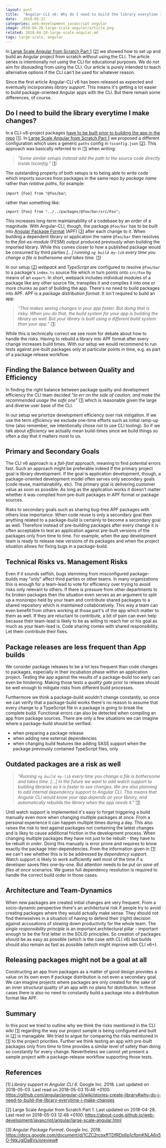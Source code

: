 ```yaml
---
layout: post
title:  "Angular-CLI v6: Why do I need to build the library everytime I make changes?"
date:   2018-05-22
categories: web-development javascript angular
image: 2018-04-28-large-scale-angular/article.png
related: 2018-04-28-large-scale-angular.md
tags: large-scale, angular
---
```


In [Large Scale Angular from Scratch Part 1](./large-scale-angular.html) [[2][2]] we showed how to set up and build an Angular project from scratch without using the CLI. The article series is intentionally not using the CLI for educational purposes. We do not aim for dissuading from using the CLI. Our article is purely intended to teach alternative options if the CLI can't be used for whatever reason.

Since the first article Angular-CLI v6 has been released as expected and eventually incorporates *library support*. This means it's getting a lot easier to build package-oriented Angular apps with the CLI. But there remain some differences, of course.

## Do I need to build the library everytime I make changes?

In a CLI-v6-project packages [have to be built prior to building the app in the repo](https://github.com/angular/angular-cli/wiki/stories-create-library#why-do-i-need-to-build-the-library-everytime-i-make-changes) [[1][1]]. In [Large Scale Angular from Scratch Part 1](./large-scale-angular.html) we proposed a different configuration which uses a generic `paths` config in `tsconfig.json` [[2][2]]. This approach was basically referred to in [[1][1]] when writing:

> *"Some similar setups instead add the path to the source code directly inside tsconfig."* [[1][1]]

The outstanding property of both setups is to being able to write code which imports sources from packages in the same repo *by package name* rather than *relative paths*, for example:

`import {Foo} from "@foo/bar`;

rather than something like:

`import {Foo} from "../../packages/@foo/bar/src/Foo";`

This increases long-term maintainability of a codebase by an order of a magnitude. With Angular-CLI, though, the package `@foo/bar` has to be built into [Angular Package Format](https://docs.google.com/document/d/1CZC2rcpxffTDfRDs6p1cfbmKNLA6x5O-NtkJglDaBVs/preview#!) (APF) [[3][3]] after each change to it. When building a dependent library or application the name `@foo/bar` then resolves to the *flat-es-module* (FESM) output produced previously when building the imported library. While this comes closer to how a published package would be consumed by third parties  *[...] running `ng build my-lib` every time you change a file is bothersome and takes time.* [[1][1]]

In our setup [[2][2]] *webpack* and *TypeScript* are configured to resolve `@foo/bar` to a package's `index.ts` source file which in turn points onto `src/Foo` by means of an `export`. In short, webpack includes individual modules of a package like any other source file, transpiles it and compiles it into one or more chunks as part of building the app.
There's no need to build packages into APF. APF is a *package distribution format*. It isn't required to build an app.

> *"This makes seeing changes in your app faster. But doing that is risky. When you do that, the build system for your app is building the library as well. But your library is built using a different build system than your app."* [[1][1]]

While this is technically correct we see room for debate about how to handle the risks. Having to rebuild a library into APF format after every change increases build times. With our setup we would recommend to run tests against pre-built packages only at particular points in time, e.g. as part of a package release workflow.

## Finding the Balance between Quality and Efficiency

In finding the right balance between package quality and development efficiency the CLI team decided *"to err on the side of caution, and make the recommended usage the safe one"* [[1][1]] which is reasonable given the large and diverse user base of the CLI.

In our setup we priortize development efficiency over risk mitigation. If we use the term *efficiency* we exclude one-time efforts such as initial ramp-up time (also remember, we intentionally chose not to use CLI tooling). So if we talk about *efficiency* we actually mean build-times since we build things so often a day that it matters most to us.

## Primary and Secondary Goals

The CLI v6 approach is a *fail-fast* approach, meaning to find potential errors fast. Such an approach might be preferable indeed if the primary project goal is library development. If the goal is application development, though, a package-oriented development model often serves only secondary goals (code reuse, maintainability, etc). The primary goal is delivering customer value as soon as possible. As long as the application works it doesn't matter whether it was compiled from pre-built packages in APF format or package sources.

Risks to secondary goals such as sharing bug-free APF packages with others lose importance. When code reuse is only a secondary goal then anything related to a package-build is certainly to become a secondary goal as well. Therefore instead of pre-building packages after every change it is often acceptable to test an application against pre-built versions of the packages only from time to time. For example, when the app development team is ready to release new versions of its packages and when the project situation allows for fixing bugs in a package-build.

## Technical Risks vs. Management Risks

Even if it sounds selfish, bugs stemming from misconfigured package-builds may "only" affect third parties or other teams. In many organizations this is enough for a team-lead to vote for efficiency over trying to avoid risks only relevant to others. If there is pressure from other departments to fix broken packages then the situation even serves as an argument to split up a monorepo held by your team and contribute shared packages to a shared repository which is maintained collaboratively. This way a team can even benefit from others working at those part's of the app which matter to them as well. If they are reluctant to contribute, a bit of pain can even help because their team-lead is likely to be as willing to reach her or his goal as much as your team-lead is. Code sharing comes with shared responsibility. Let them contribute their fixes.

<!--
## Why we think different is good as well

Packages in our setup are plain Angular/TypeScript packages and should be consumable from their sources exactly the same way as they would be consumed after a package built, because in the end we consume ES2015 modules. The package-build produces an optimized flat ES2015 module or bundles the sources for some additional third-party consumption patterns like UMD modules. Be we do not yet see how this justifies to run a package-build continuously. We are not sure what other features [1] refers to, though. A package with very special build requirements could be developed in a separate repo alltogether. Alternatively it could be pre-built individually and TypeScript and webpack could be configured such that they resolve *this particular* package name to the path of the package-build output. But pre-building *all* packages is often not necessary (in app development) from our point of view.
-->
## Package releases are less frequent than App builds

We consider package releases to be a lot less frequent than code changes to packages, especially in their incubation phase within an application project. Testing the app against the results of a package-build too early can even be hindering. Making those tests a *quality gate*  prior to release should be well enough to mitigate risks from different build processes.

Furthermore we think a package-build wouldn't change constantly, so once we can verify that a package-build works there's no reason to assume that every change to a TypeScript file in a package is going to break the complete build. Functional errors can also be detected when compiling an app from package sources. There are only a few situations we can imagine where a package-build should be verified:

- when preparing a package release
- when adding new external dependencies
- when changing build features like adding SASS support when the package previously contained TypeScript files, only

## Outdated packages are a risk as well

> *"Running `ng build my-lib` every time you change a file is bothersome and takes time. [...] In the future we want to add watch support to building libraries so it is faster to see changes. We are also planning to add internal dependency support to Angular CLI. This means that Angular CLI would know your app depends on your library, and automatically rebuilds the library when the app needs it."* [[1][1]]

Until watch support is implemented it's easy to forget triggering a build manually even more when changing multiple packages at once. From a personal experience it can happen multiple times during a day. This also raises the risk to test against packages not containing the latest changes and is likey to cause additional friction in the development process. When changing multiple packages they have not just to be rebuilt - they have to be rebuilt *in order*. Doing this manually is error prone and requires to know exactly the package inter-dependencies. From the information given in [[1][1]] we can't see whether this is to be addressed by *dependency support*. Watch support is likely to work sufficiently well most of the time if a developer saves files one-by-one. But attention needs to be put on *save all files at once* scenarios. We guess full dependency resolution is required to handle the correct build order in those cases.

## Architecture and Team-Dynamics

When new packages are created initial changes are very frequent. From a socio-dynamic perspective there's an architectural risk if people try to avoid creating packages where they would actually make sense. They should not find themeselves in a situation of having to defend their (right) decision against accusations of slowing down productivity for the whole team. The *single responsibility principle* is an important architectural pillar - important enough to be the first letter in the SOLID principles. So creation of packages should be as easy as possible (which is the case with CLI v6) but builds should also remain as fast as possible (which might improve with CLI v6+).

## Releasing packages might not be a goal at all

Constructing an app from packages as a matter of good design provides a value on its own even if package distribution is not even a secondary goal. We can imagine projects where packages are only created for the sake of an inner structural quality of an app with no plans for distribution. In these cases there is also no need to constantly build a package into a distribution format like APF.

## Summary

In this post we tried to outline why we think the risks mentioned in the CLI wiki [[1][1]] regarding the way our project sample is being configured and built in [[2][2]] is managable. We tried to argue for comparing the risks mentioned in [[1][1]] to the project priorities. Further we think testing an app with pre-built packages only from time to time provides a similar level of safety than doing so constantly for every change. Nevertheless we cannot yet present a sample project with a package-release workflow supporting those tests.

## References

[1]: https://github.com/angular/angular-cli/wiki/stories-create-library/1cf783837c392f5fadc7286e1fb28220b9a1b507
\[1\] *Library support in Angular CLI 6*. Google Inc. 2018. Last updated on 2018-05-03. Last read on 2018-05-03 15:48 +0100. https://github.com/angular/angular-cli/wiki/stories-create-library#why-do-i-need-to-build-the-library-everytime-i-make-changes

[2]: https://about-code.github.io/web-development/javascript/angular/large-scale-angular.html
\[2\] Large Scale Angular from Scratch Part 1. Last updated on 2018-04-28. Last read on 2018-05-03 12:48 +0100. https://about-code.github.io/web-development/javascript/angular/large-scale-angular.html

[3]: https://docs.google.com/document/d/1CZC2rcpxffTDfRDs6p1cfbmKNLA6x5O-NtkJglDaBVs/preview#
\[3\] *Angular Package Format*. Google Inc. 2018. https://docs.google.com/document/d/1CZC2rcpxffTDfRDs6p1cfbmKNLA6x5O-NtkJglDaBVs/preview#

<!--
## Appendix

### A: Angular Package Format, Why and When?

A package-build creates a file structure and bundles up package source files to conform to [Angular Package Format](https://docs.google.com/document/d/1CZC2rcpxffTDfRDs6p1cfbmKNLA6x5O-NtkJglDaBVs/preview#!).

Angular Package Format

1. describes how to distribute npm packages from TypeScript or ECMAScript2015 sources to be compatible with legacy module patterns like UMD or CommonJS
1. defines special requirements on packages which provide NgComponents or NgModules in order to enable *Ahead-of-Time-Compilation* for applications consuming the package.

But APF is **only required when publishing  packages to a registry**. Published packages must be pre-compiled because

1. it is bad practice to publish TypeScript packages to a JavaScript eco system
1. TS `strict` mode isn't backward compatible. Older TS sources may not compile with newer TS versions in `strict` mode
1. without TS package sources available the *Angular-Ahead-of-Time-Compiler* of a package consumer requires additional metadata
-->
